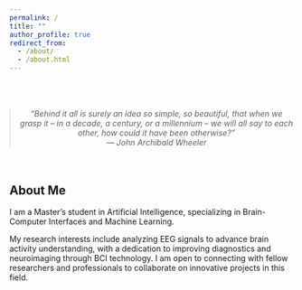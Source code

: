 ```yaml
---
permalink: /
title: ""
author_profile: true
redirect_from: 
  - /about/
  - /about.html
---
```



<blockquote class="landing-quote" style="margin:4rem 0; text-align:center; font-style:italic;">
  “Behind it all is surely an idea so simple, so beautiful, that when we grasp it – in a decade, a century, or a millennium – we will all say to each other, how could it have been otherwise?”
  <footer>— John Archibald Wheeler</footer>
</blockquote>

<section id="about-me" style="margin-bottom:4rem;">
  <h2>About Me</h2>
  <p>I am a Master’s student in Artificial Intelligence, specializing in Brain-Computer Interfaces and Machine Learning.</p>
  <p>My research interests include analyzing EEG signals to advance brain activity understanding, with a dedication to improving diagnostics and neuroimaging through BCI technology. I am open to connecting with fellow researchers and professionals to collaborate on innovative projects in this field.</p>
</section>
